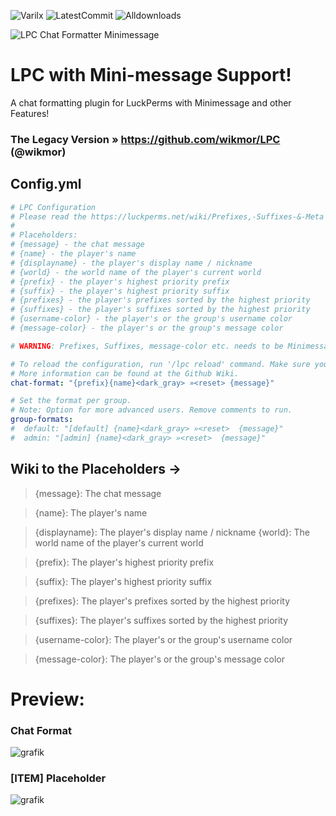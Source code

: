 ![Varilx](https://discordapp.com/api/guilds/886262410489520168/widget.png?style=shield) ![LatestCommit](https://img.shields.io/github/last-commit/Ayont/LPC-with-minimessage) ![Alldownloads](https://img.shields.io/github/downloads/ayont/LPC-with-minimessage/total
)


![LPC Chat Formatter Minimessage](https://github.com/Ayont/LPC-with-minimessage/assets/107298409/cbfc847a-a201-4092-9e52-a26c0ba6d2c3)


# LPC with Mini-message Support!

A chat formatting plugin for LuckPerms with Minimessage and other Features!
### The Legacy Version » https://github.com/wikmor/LPC (@wikmor)


## Config.yml
````yml
# LPC Configuration
# Please read the https://luckperms.net/wiki/Prefixes,-Suffixes-&-Meta before you set up.
#
# Placeholders:
# {message} - the chat message
# {name} - the player's name
# {displayname} - the player's display name / nickname
# {world} - the world name of the player's current world
# {prefix} - the player's highest priority prefix
# {suffix} - the player's highest priority suffix
# {prefixes} - the player's prefixes sorted by the highest priority
# {suffixes} - the player's suffixes sorted by the highest priority
# {username-color} - the player's or the group's username color
# {message-color} - the player's or the group's message color

# WARNING: Prefixes, Suffixes, message-color etc. needs to be Minimessage Colorcodes and not Legacy!

# To reload the configuration, run '/lpc reload' command. Make sure you have the 'lpc.reload' permission assigned.
# More information can be found at the Github Wiki.
chat-format: "{prefix}{name}<dark_gray> »<reset> {message}"

# Set the format per group.
# Note: Option for more advanced users. Remove comments to run.
group-formats:
#  default: "[default] {name}<dark_gray> »<reset>  {message}"
#  admin: "[admin] {name}<dark_gray> »<reset>  {message}"
````

## Wiki to the Placeholders ->
> {message}: The chat message

> {name}: The player's name

> {displayname}: The player's display name / nickname
> {world}: The world name of the player's current world

> {prefix}: The player's highest priority prefix

> {suffix}: The player's highest priority suffix

> {prefixes}: The player's prefixes sorted by the highest priority

> {suffixes}: The player's suffixes sorted by the highest priority

> {username-color}: The player's or the group's username color

> {message-color}: The player's or the group's message color

# Preview:

### Chat Format
![grafik](https://github.com/Ayont/LPC-with-minimessage/assets/107298409/f8394ef3-286a-41f9-a86a-a88874ad1f76)

### [ITEM] Placeholder
![grafik](https://github.com/Ayont/LPC-with-minimessage/assets/107298409/ab779f59-f2d1-4b41-8996-5d6df52f4ee0)


